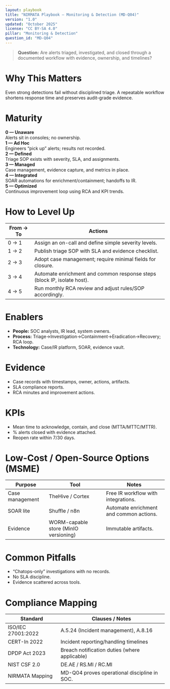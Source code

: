 ```yaml
---
layout: playbook
title: "NIRMATA Playbook — Monitoring & Detection (MD-Q04)"
version: "1.0"
updated: "October 2025"
license: "CC BY-SA 4.0"
pillar: "Monitoring & Detection"
question_id: "MD-Q04"
---
```


> **Question:** Are alerts triaged, investigated, and closed through a documented workflow with evidence, ownership, and timelines?

# Why This Matters
Even strong detections fail without disciplined triage. A repeatable workflow shortens response time and preserves audit-grade evidence.

# Maturity
<div class="levels-grid">
  <div class="level level-0"><strong>0 — Unaware</strong><br>Alerts sit in consoles; no ownership.</div>
  <div class="level level-1"><strong>1 — Ad Hoc</strong><br>Engineers “pick up” alerts; results not recorded.</div>
  <div class="level level-2"><strong>2 — Defined</strong><br>Triage SOP exists with severity, SLA, and assignments.</div>
  <div class="level level-3"><strong>3 — Managed</strong><br>Case management, evidence capture, and metrics in place.</div>
  <div class="level level-4"><strong>4 — Integrated</strong><br>SOAR automations for enrichment/containment; handoffs to IR. </div>
  <div class="level level-5"><strong>5 — Optimized</strong><br>Continuous improvement loop using RCA and KPI trends. </div>
</div>

# How to Level Up

| From → To | Actions |
|---|---|
|0 → 1|Assign an on-call and define simple severity levels.|
|1 → 2|Publish triage SOP with SLA and evidence checklist.|
|2 → 3|Adopt case management; require minimal fields for closure.|
|3 → 4|Automate enrichment and common response steps (block IP, isolate host).|
|4 → 5|Run monthly RCA review and adjust rules/SOP accordingly. |

# Enablers
- **People:** SOC analysts, IR lead, system owners.  
- **Process:** Triage→Investigation→Containment→Eradication→Recovery; RCA loop.  
- **Technology:** Case/IR platform, SOAR, evidence vault.

# Evidence
- Case records with timestamps, owner, actions, artifacts.  
- SLA compliance reports.  
- RCA minutes and improvement actions.

# KPIs
- Mean time to acknowledge, contain, and close (MTTA/MTTC/MTTR).  
- % alerts closed with evidence attached.  
- Reopen rate within 7/30 days.

# Low-Cost / Open-Source Options (MSME)

| Purpose | Tool | Notes |
|---|---|---|
|Case management|TheHive / Cortex|Free IR workflow with integrations.|
|SOAR lite|Shuffle / n8n|Automate enrichment and common actions.|
|Evidence|WORM-capable store (MinIO versioning)|Immutable artifacts. |

# Common Pitfalls
- “Chatops-only” investigations with no records.  
- No SLA discipline.  
- Evidence scattered across tools.

# Compliance Mapping

| Standard | Clauses / Notes |
|---|---|
|ISO/IEC 27001:2022|A.5.24 (Incident management), A.8.16|
|CERT-In 2022|Incident reporting/handling timelines|
|DPDP Act 2023|Breach notification duties (where applicable)|
|NIST CSF 2.0|DE.AE / RS.MI / RC.MI|
|NIRMATA Mapping|MD-Q04 proves operational discipline in SOC.|

